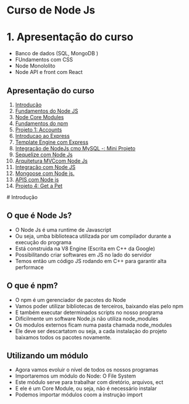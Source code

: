 # Curso de Node Js 
# 1. Apresentação do curso 
- Banco de dados (SQL, MongoDB )
- FUndamentos com CSS 
- Node Monololito
- Node API e front com React 
 
## Apresentação do curso 
1. [Introdução](#introducao)
2. [Fundamentos do Node JS](#fundamentos) 
3. [Node Core Modules](#node-core)
4. [Fundamentos do npm](#fundamentos-npm)
5. [Projeto 1: Accounts]()
6. [Introducao ao Express]()
7. [Template Engine com Express]()
8. [Integração de NodeJs cmo MySQL -: Mini Projeto]() 
9. [Sequelize com Node Js]() 
10. [Arquitetura MVCcom Node Js]()
11. [Integração com Node JS]()
12. [Mongoose com Node js.]() 
13. [APIS com Node js]()
14. [Projeto 4: Get a Pet]()

<div id='introducao'/> 
# Introdução 
 
## O que é Node Js? 
- O Node Js é uma runtime de Javascript
- Ou seja, umba biblioteaca utilizada por um compilador durante a execução do programa 
- Está construida na V8 Engine (Escrita em C++ da Google)
- Possibilitando criar softwares em JS no lado do servidor 
- Temos então um código JS rodando em C++ para garantir alta performace

## O que é npm? 
- O npm é um gerenciador de pacotes do Node 
- Vamos poder utilizar bibliotecas de terceiros, baixando elas pelo npm 
- E também executar determinados scripts no nosso programa
- Dificilmente um software Node.js não utiliza node_modules
- Os modulos externos ficam numa pasta chamada node_modules
- Ele deve ser descartatom ou seja, a cada instalaçào do projeto baixamos todos os pacotes novamente. 

## Utilizando um módulo 
- Agora vamos evoluir o nível de todos os nossos programas
- Importaremos um módulo do Node: O File System 
- Este módulo serve para trabalhar com diretório, arquivos, ect 
- E ele é um Core Module, ou seja, não é necessário instalar
- Podemos importar módulos coom a instruçào import 
